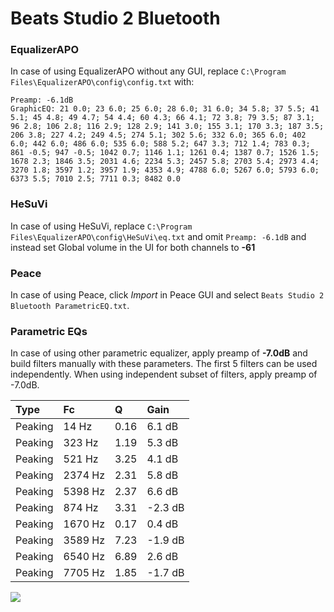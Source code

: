 # Beats Studio 2 Bluetooth

### EqualizerAPO
In case of using EqualizerAPO without any GUI, replace `C:\Program Files\EqualizerAPO\config\config.txt`
with:
```
Preamp: -6.1dB
GraphicEQ: 21 0.0; 23 6.0; 25 6.0; 28 6.0; 31 6.0; 34 5.8; 37 5.5; 41 5.1; 45 4.8; 49 4.7; 54 4.4; 60 4.3; 66 4.1; 72 3.8; 79 3.5; 87 3.1; 96 2.8; 106 2.8; 116 2.9; 128 2.9; 141 3.0; 155 3.1; 170 3.3; 187 3.5; 206 3.8; 227 4.2; 249 4.5; 274 5.1; 302 5.6; 332 6.0; 365 6.0; 402 6.0; 442 6.0; 486 6.0; 535 6.0; 588 5.2; 647 3.3; 712 1.4; 783 0.3; 861 -0.5; 947 -0.5; 1042 0.7; 1146 1.1; 1261 0.4; 1387 0.7; 1526 1.5; 1678 2.3; 1846 3.5; 2031 4.6; 2234 5.3; 2457 5.8; 2703 5.4; 2973 4.4; 3270 1.8; 3597 1.2; 3957 1.9; 4353 4.9; 4788 6.0; 5267 6.0; 5793 6.0; 6373 5.5; 7010 2.5; 7711 0.3; 8482 0.0
```

### HeSuVi
In case of using HeSuVi, replace `C:\Program Files\EqualizerAPO\config\HeSuVi\eq.txt` and omit `Preamp:
-6.1dB` and instead set Global volume in the UI for both channels to **-61**

### Peace
In case of using Peace, click *Import* in Peace GUI and select `Beats Studio 2 Bluetooth ParametricEQ.txt`.

### Parametric EQs
In case of using other parametric equalizer, apply preamp of **-7.0dB** and build filters manually
with these parameters. The first 5 filters can be used independently.
When using independent subset of filters, apply preamp of -7.0dB.

| Type    | Fc      |    Q | Gain    |
|:--------|:--------|:-----|:--------|
| Peaking | 14 Hz   | 0.16 | 6.1 dB  |
| Peaking | 323 Hz  | 1.19 | 5.3 dB  |
| Peaking | 521 Hz  | 3.25 | 4.1 dB  |
| Peaking | 2374 Hz | 2.31 | 5.8 dB  |
| Peaking | 5398 Hz | 2.37 | 6.6 dB  |
| Peaking | 874 Hz  | 3.31 | -2.3 dB |
| Peaking | 1670 Hz | 0.17 | 0.4 dB  |
| Peaking | 3589 Hz | 7.23 | -1.9 dB |
| Peaking | 6540 Hz | 6.89 | 2.6 dB  |
| Peaking | 7705 Hz | 1.85 | -1.7 dB |

![](https://raw.githubusercontent.com/jaakkopasanen/AutoEq/master/results/innerfidelity/sbaf-serious/Beats%20Studio%202%20Bluetooth/Beats%20Studio%202%20Bluetooth.png)